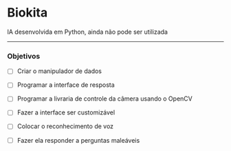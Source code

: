 # Biokita

IA desenvolvida em Python, ainda não pode ser utilizada

---

### Objetivos

- [ ] Criar o manipulador de dados

- [ ] Programar a interface de resposta

- [ ] Programar a livraria de controle da câmera usando o OpenCV

- [ ] Fazer a interface ser customizável

- [ ] Colocar o reconhecimento de voz

- [ ] Fazer ela responder a perguntas maleáveis
